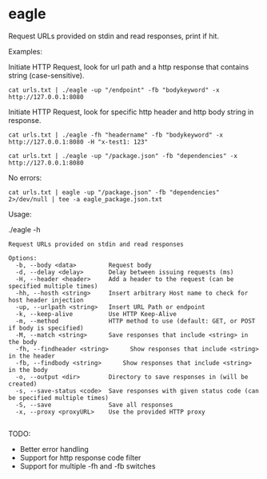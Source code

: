 # eagle

Request URLs provided on stdin and read responses, print if hit.

Examples:

Initiate HTTP Request, look for url path and a http response that contains string (case-sensitive).

```
cat urls.txt | ./eagle -up "/endpoint" -fb "bodykeyword" -x http://127.0.0.1:8080 
```

Initiate HTTP Request, look for specific http header and http body string in response. 

```
cat urls.txt | ./eagle -fh "headername" -fb "bodykeyword" -x http://127.0.0.1:8080 -H "x-test1: 123"
```

```
cat urls.txt | ./eagle -up "/package.json" -fb "dependencies" -x http://127.0.0.1:8080
```

No errors:

```
cat urls.txt | eagle -up "/package.json" -fb "dependencies" 2>/dev/null | tee -a eagle_package.json.txt
```

Usage:


./eagle -h

```
Request URLs provided on stdin and read responses 

Options:
  -b, --body <data>         Request body
  -d, --delay <delay>       Delay between issuing requests (ms)
  -H, --header <header>     Add a header to the request (can be specified multiple times)
  -hh, --hosth <string>     Insert arbitrary Host name to check for host header injection
  -up, --urlpath <string>   Insert URL Path or endpoint
  -k, --keep-alive          Use HTTP Keep-Alive
  -m, --method              HTTP method to use (default: GET, or POST if body is specified)
  -M, --match <string>      Save responses that include <string> in the body
  -fh, --findheader <string>      Show responses that include <string> in the header
  -fb, --findbody <string>      Show responses that include <string> in the body
  -o, --output <dir>        Directory to save responses in (will be created)
  -s, --save-status <code>  Save responses with given status code (can be specified multiple times)
  -S, --save                Save all responses
  -x, --proxy <proxyURL>    Use the provided HTTP proxy
  
```
TODO: 

- Better error handling
- Support for http response code filter
- Support for multiple -fh and -fb switches
